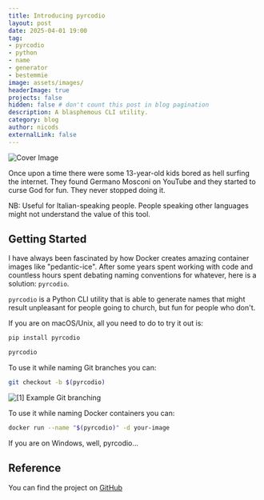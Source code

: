 ```yaml
---
title: Introducing pyrcodio
layout: post
date: 2025-04-01 19:00
tag: 
- pyrcodio
- python
- name
- generator
- bestemmie
image: assets/images/
headerImage: true
projects: false
hidden: false # don't count this post in blog pagination
description: A blasphemous CLI utility.
category: blog
author: nicods
externalLink: false
---
```


 <!-- TODO edit image -->
<img class="image" src="{{ site.url }}/assets/images/pyrcodio/Germano_Mosconi.gif" alt="Cover Image"/>

Once upon a time there were some 13-year-old kids bored as hell surfing the internet. They found Germano Mosconi on YouTube and they started to curse God for fun. They never stopped doing it.

NB: Useful for Italian-speaking people. People speaking other languages might not understand the value of this tool.

## Getting Started

I have always been fascinated by how Docker creates amazing container images like "pedantic-ice". After some years spent working with code and countless hours spent debating naming conventions for whatever, here is a solution: `pyrcodio`.

`pyrcodio` is a Python CLI utility that is able to generate names that might result unpleasant for people going to church, but fun for people who don't.

If you are on macOS/Unix, all you need to do to try it out is:

```bash
pip install pyrcodio

pyrcodio
```

To use it while naming Git branches you can:
```bash
git checkout -b $(pyrcodio)
```

<img class="image" src="{{ site.url }}/assets/images/pyrcodio/1.jpeg" alt="[1] Example Git branching"/>

To use it while naming Docker containers you can:

```bash
docker run --name "$(pyrcodio)" -d your-image
```

If you are on Windows, well, pyrcodio...

## Reference
You can find the project on [GitHub](https://github.com/nicoDs96/pyrcodio)